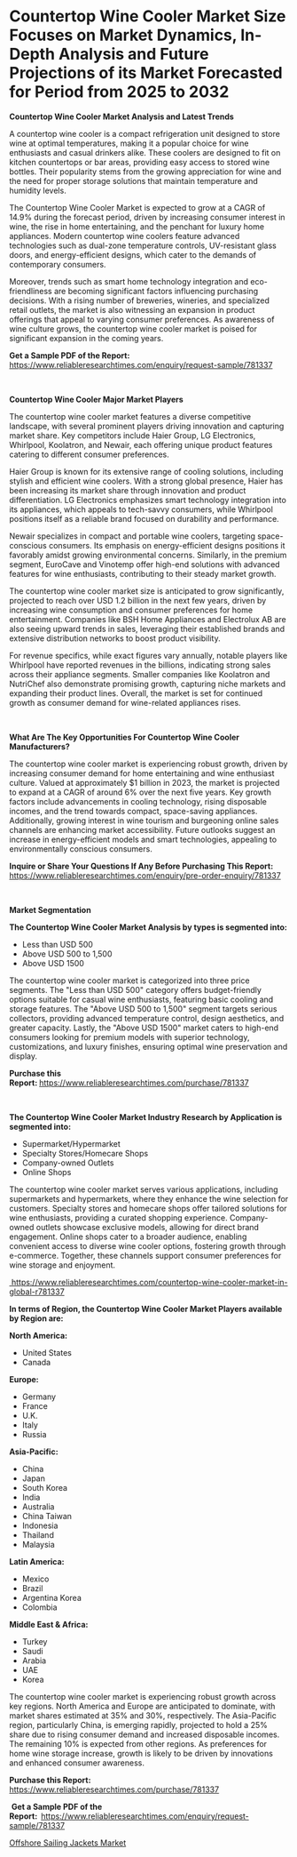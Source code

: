<p><h1>Countertop Wine Cooler Market Size Focuses on Market Dynamics, In-Depth Analysis and Future Projections of its Market Forecasted for Period from 2025 to 2032</h1></p><p><strong>Countertop Wine Cooler Market Analysis and Latest Trends</strong></p>
<p><p>A countertop wine cooler is a compact refrigeration unit designed to store wine at optimal temperatures, making it a popular choice for wine enthusiasts and casual drinkers alike. These coolers are designed to fit on kitchen countertops or bar areas, providing easy access to stored wine bottles. Their popularity stems from the growing appreciation for wine and the need for proper storage solutions that maintain temperature and humidity levels.</p><p>The Countertop Wine Cooler Market is expected to grow at a CAGR of 14.9% during the forecast period, driven by increasing consumer interest in wine, the rise in home entertaining, and the penchant for luxury home appliances. Modern countertop wine coolers feature advanced technologies such as dual-zone temperature controls, UV-resistant glass doors, and energy-efficient designs, which cater to the demands of contemporary consumers. </p><p>Moreover, trends such as smart home technology integration and eco-friendliness are becoming significant factors influencing purchasing decisions. With a rising number of breweries, wineries, and specialized retail outlets, the market is also witnessing an expansion in product offerings that appeal to varying consumer preferences. As awareness of wine culture grows, the countertop wine cooler market is poised for significant expansion in the coming years.</p></p>
<p><strong>Get a Sample PDF of the Report:&nbsp;</strong> <a href="https://www.reliableresearchtimes.com/enquiry/request-sample/781337?utm_campaign=2310&utm_medium=2&utm_source=Github&utm_content=ia&utm_term=07022025&utm_id=countertop-wine-cooler">https://www.reliableresearchtimes.com/enquiry/request-sample/781337</a></p>
<p>&nbsp;</p>
<p><strong>Countertop Wine Cooler Major Market Players</strong></p>
<p><p>The countertop wine cooler market features a diverse competitive landscape, with several prominent players driving innovation and capturing market share. Key competitors include Haier Group, LG Electronics, Whirlpool, Koolatron, and Newair, each offering unique product features catering to different consumer preferences.</p><p>Haier Group is known for its extensive range of cooling solutions, including stylish and efficient wine coolers. With a strong global presence, Haier has been increasing its market share through innovation and product differentiation. LG Electronics emphasizes smart technology integration into its appliances, which appeals to tech-savvy consumers, while Whirlpool positions itself as a reliable brand focused on durability and performance.</p><p>Newair specializes in compact and portable wine coolers, targeting space-conscious consumers. Its emphasis on energy-efficient designs positions it favorably amidst growing environmental concerns. Similarly, in the premium segment, EuroCave and Vinotemp offer high-end solutions with advanced features for wine enthusiasts, contributing to their steady market growth.</p><p>The countertop wine cooler market size is anticipated to grow significantly, projected to reach over USD 1.2 billion in the next few years, driven by increasing wine consumption and consumer preferences for home entertainment. Companies like BSH Home Appliances and Electrolux AB are also seeing upward trends in sales, leveraging their established brands and extensive distribution networks to boost product visibility.</p><p>For revenue specifics, while exact figures vary annually, notable players like Whirlpool have reported revenues in the billions, indicating strong sales across their appliance segments. Smaller companies like Koolatron and NutriChef also demonstrate promising growth, capturing niche markets and expanding their product lines. Overall, the market is set for continued growth as consumer demand for wine-related appliances rises.</p></p>
<p>&nbsp;</p>
<p><strong>What Are The Key Opportunities For Countertop Wine Cooler Manufacturers?</strong></p>
<p><p>The countertop wine cooler market is experiencing robust growth, driven by increasing consumer demand for home entertaining and wine enthusiast culture. Valued at approximately $1 billion in 2023, the market is projected to expand at a CAGR of around 6% over the next five years. Key growth factors include advancements in cooling technology, rising disposable incomes, and the trend towards compact, space-saving appliances. Additionally, growing interest in wine tourism and burgeoning online sales channels are enhancing market accessibility. Future outlooks suggest an increase in energy-efficient models and smart technologies, appealing to environmentally conscious consumers.</p></p>
<p><strong>Inquire or Share Your Questions If Any Before Purchasing This Report:</strong> <a href="https://www.reliableresearchtimes.com/enquiry/pre-order-enquiry/781337?utm_campaign=2310&utm_medium=2&utm_source=Github&utm_content=ia&utm_term=07022025&utm_id=countertop-wine-cooler">https://www.reliableresearchtimes.com/enquiry/pre-order-enquiry/781337</a></p>
<p>&nbsp;</p>
<p><strong>Market Segmentation</strong></p>
<p><strong>The Countertop Wine Cooler Market Analysis by types is segmented into:</strong></p>
<p><ul><li>Less than USD 500</li><li>Above USD 500 to 1,500</li><li>Above USD 1500</li></ul></p>
<p><p>The countertop wine cooler market is categorized into three price segments. The "Less than USD 500" category offers budget-friendly options suitable for casual wine enthusiasts, featuring basic cooling and storage features. The "Above USD 500 to 1,500" segment targets serious collectors, providing advanced temperature control, design aesthetics, and greater capacity. Lastly, the "Above USD 1500" market caters to high-end consumers looking for premium models with superior technology, customizations, and luxury finishes, ensuring optimal wine preservation and display.</p></p>
<p><strong>Purchase this Report:&nbsp;</strong><a href="https://www.reliableresearchtimes.com/purchase/781337?utm_campaign=2310&utm_medium=2&utm_source=Github&utm_content=ia&utm_term=07022025&utm_id=countertop-wine-cooler">https://www.reliableresearchtimes.com/purchase/781337</a></p>
<p>&nbsp;</p>
<p><strong>The Countertop Wine Cooler Market Industry Research by Application is segmented into:</strong></p>
<p><ul><li>Supermarket/Hypermarket</li><li>Specialty Stores/Homecare Shops</li><li>Company-owned Outlets</li><li>Online Shops</li></ul></p>
<p><p>The countertop wine cooler market serves various applications, including supermarkets and hypermarkets, where they enhance the wine selection for customers. Specialty stores and homecare shops offer tailored solutions for wine enthusiasts, providing a curated shopping experience. Company-owned outlets showcase exclusive models, allowing for direct brand engagement. Online shops cater to a broader audience, enabling convenient access to diverse wine cooler options, fostering growth through e-commerce. Together, these channels support consumer preferences for wine storage and enjoyment.</p></p>
<p><a href="https://www.reliableresearchtimes.com/countertop-wine-cooler-market-in-global-r781337?utm_campaign=2310&utm_medium=2&utm_source=Github&utm_content=ia&utm_term=07022025&utm_id=countertop-wine-cooler">&nbsp;https://www.reliableresearchtimes.com/countertop-wine-cooler-market-in-global-r781337</a></p>
<p><strong>In terms of Region, the Countertop Wine Cooler Market Players available by Region are:</strong></p>
<p>
    <p> <strong> North America: </strong>
        <ul>
            <li>United States</li>
            <li>Canada</li>
        </ul>
        </p> 
    <p> <strong> Europe: </strong>
        <ul>
            <li>Germany</li>
            <li>France</li>
            <li>U.K.</li>
            <li>Italy</li>
            <li>Russia</li>
        </ul>
        </p> 
    <p> <strong> Asia-Pacific: </strong>
        <ul>
            <li>China</li>
            <li>Japan</li>
            <li>South Korea</li>
            <li>India</li>
            <li>Australia</li>
            <li>China Taiwan</li>
            <li>Indonesia</li>
            <li>Thailand</li>
            <li>Malaysia</li>
        </ul>
        </p> 
    <p> <strong> Latin America: </strong>
        <ul>
            <li>Mexico</li>
            <li>Brazil</li>
            <li>Argentina Korea</li>
            <li>Colombia</li>
        </ul>
        </p> 
    <p> <strong> Middle East & Africa: </strong>
        <ul>
            <li>Turkey</li>
            <li>Saudi</li>
            <li>Arabia</li>
            <li>UAE</li>
            <li>Korea</li>
        </ul>
    </p>
    </p>
<p><p>The countertop wine cooler market is experiencing robust growth across key regions. North America and Europe are anticipated to dominate, with market shares estimated at 35% and 30%, respectively. The Asia-Pacific region, particularly China, is emerging rapidly, projected to hold a 25% share due to rising consumer demand and increased disposable incomes. The remaining 10% is expected from other regions. As preferences for home wine storage increase, growth is likely to be driven by innovations and enhanced consumer awareness.</p></p>
<p><strong>Purchase this Report: </strong><a href="https://www.reliableresearchtimes.com/purchase/781337?utm_campaign=2310&utm_medium=2&utm_source=Github&utm_content=ia&utm_term=07022025&utm_id=countertop-wine-cooler">https://www.reliableresearchtimes.com/purchase/781337</a></p>
<p>&nbsp;<strong>Get a Sample PDF of the Report:&nbsp;&nbsp;</strong><a href="https://www.reliableresearchtimes.com/enquiry/request-sample/781337?utm_campaign=2310&utm_medium=2&utm_source=Github&utm_content=ia&utm_term=07022025&utm_id=countertop-wine-cooler">https://www.reliableresearchtimes.com/enquiry/request-sample/781337</a></p>
<p><strong></strong></p>
<p><p><a href="https://github.com/princessbartram3/Market-Research-Report-List-1/blob/main/offshore-sailing-jackets-market.md?utm_campaign=2310&utm_medium=2&utm_source=Github&utm_content=ia&utm_term=07022025&utm_id=countertop-wine-cooler">Offshore Sailing Jackets Market</a></p></p>